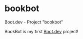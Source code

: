 # bookbot
Boot.dev - Project "bookbot"

BookBot is my first [Boot.dev](https://www.boot.dev) project!
